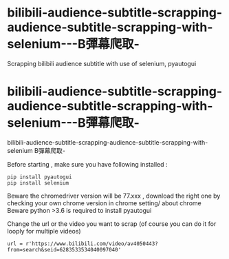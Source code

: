 # bilibili-audience-subtitle-scrapping-audience-subtitle-scrapping-with-selenium---B彈幕爬取-
Scrapping bilibili audience subtitle with use of selenium, pyautogui



#  bilibili-audience-subtitle-scrapping-audience-subtitle-scrapping-with-selenium---B彈幕爬取-
 bilibili-audience-subtitle-scrapping-audience-subtitle-scrapping-with-selenium B彈幕爬取-
 
 Before starting , make sure you have following installed :
 
    pip install pyautogui
    pip install selenium
 
 Beware the chromedriver version will be 77.xxx , download the right one by checking your own chrome version in
 chrome setting/ about chrome
 Beware python >3.6 is required to install pyautogui

 Change the url or the video you want to scrap (of course you can do it for looply for multiple videos)
 
    url = r'https://www.bilibili.com/video/av4050443?from=search&seid=6283533534040097040'      



